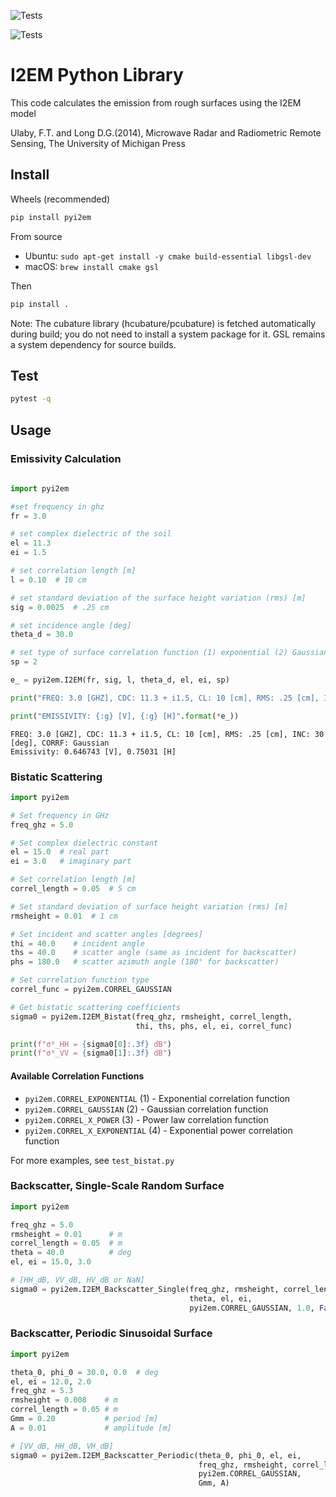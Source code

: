 ![Tests](https://github.com/nicksteiner/pyi2em/actions/workflows/tests.yml/badge.svg?branch=master)

![Tests](https://github.com/nicksteiner/pyi2em/actions/workflows/tests.yml/badge.svg?branch=master)

# I2EM Python Library

This code calculates the emission from rough surfaces using the I2EM model          

Ulaby, F.T. and Long D.G.(2014), Microwave Radar and Radiometric Remote Sensing, The University of Michigan Press  

## Install

Wheels (recommended)

```bash
pip install pyi2em
```

From source

- Ubuntu: `sudo apt-get install -y cmake build-essential libgsl-dev`
- macOS: `brew install cmake gsl`

Then

```bash
pip install .
```

Note: The cubature library (hcubature/pcubature) is fetched automatically during
build; you do not need to install a system package for it. GSL remains a system
dependency for source builds.

## Test
```bash
pytest -q
```

## Usage

### Emissivity Calculation

```python
    
import pyi2em

#set frequency in ghz
fr = 3.0

# set complex dielectric of the soil
el = 11.3
ei = 1.5

# set correlation length [m]
l = 0.10  # 10 cm

# set standard deviation of the surface height variation (rms) [m]
sig = 0.0025  # .25 cm

# set incidence angle [deg]
theta_d = 30.0

# set type of surface correlation function (1) exponential (2) Gaussian
sp = 2

e_ = pyi2em.I2EM(fr, sig, l, theta_d, el, ei, sp)

print("FREQ: 3.0 [GHZ], CDC: 11.3 + i1.5, CL: 10 [cm], RMS: .25 [cm], INC: 30 [deg], CORRF: Gaussian")

print("EMISSIVITY: {:g} [V], {:g} [H]".format(*e_))
```
```
FREQ: 3.0 [GHZ], CDC: 11.3 + i1.5, CL: 10 [cm], RMS: .25 [cm], INC: 30 [deg], CORRF: Gaussian
Emissivity: 0.646743 [V], 0.75031 [H]
```

### Bistatic Scattering 

```python
import pyi2em

# Set frequency in GHz
freq_ghz = 5.0

# Set complex dielectric constant
el = 15.0  # real part
ei = 3.0   # imaginary part

# Set correlation length [m]
correl_length = 0.05  # 5 cm

# Set standard deviation of surface height variation (rms) [m]
rmsheight = 0.01  # 1 cm

# Set incident and scatter angles [degrees]
thi = 40.0    # incident angle
ths = 40.0    # scatter angle (same as incident for backscatter)
phs = 180.0   # scatter azimuth angle (180° for backscatter)

# Set correlation function type
correl_func = pyi2em.CORREL_GAUSSIAN

# Get bistatic scattering coefficients
sigma0 = pyi2em.I2EM_Bistat(freq_ghz, rmsheight, correl_length,
                            thi, ths, phs, el, ei, correl_func)

print(f"σ⁰_HH = {sigma0[0]:.3f} dB")
print(f"σ⁰_VV = {sigma0[1]:.3f} dB")
```

#### Available Correlation Functions

- `pyi2em.CORREL_EXPONENTIAL` (1) - Exponential correlation function
- `pyi2em.CORREL_GAUSSIAN` (2) - Gaussian correlation function  
- `pyi2em.CORREL_X_POWER` (3) - Power law correlation function
- `pyi2em.CORREL_X_EXPONENTIAL` (4) - Exponential power correlation function

For more examples, see `test_bistat.py`

### Backscatter, Single-Scale Random Surface

```python
import pyi2em

freq_ghz = 5.0
rmsheight = 0.01      # m
correl_length = 0.05  # m
theta = 40.0          # deg
el, ei = 15.0, 3.0

# [HH_dB, VV_dB, HV_dB or NaN]
sigma0 = pyi2em.I2EM_Backscatter_Single(freq_ghz, rmsheight, correl_length,
                                        theta, el, ei,
                                        pyi2em.CORREL_GAUSSIAN, 1.0, False)
```

### Backscatter, Periodic Sinusoidal Surface

```python
import pyi2em

theta_0, phi_0 = 30.0, 0.0  # deg
el, ei = 12.0, 2.0
freq_ghz = 5.3
rmsheight = 0.008    # m
correl_length = 0.05 # m
Gmm = 0.20           # period [m]
A = 0.01             # amplitude [m]

# [VV_dB, HH_dB, VH_dB]
sigma0 = pyi2em.I2EM_Backscatter_Periodic(theta_0, phi_0, el, ei,
                                          freq_ghz, rmsheight, correl_length,
                                          pyi2em.CORREL_GAUSSIAN,
                                          Gmm, A)
```
